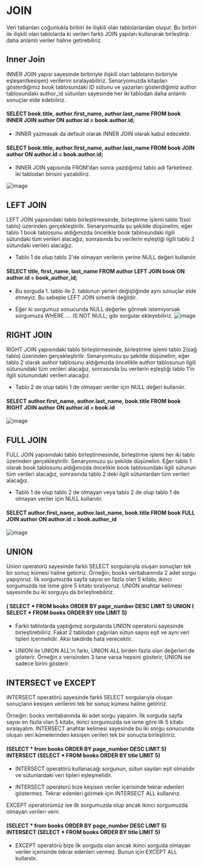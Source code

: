 # JOIN
Veri tabanları çoğunlukla birbiri ile ilişkili olan tablolarlardan oluşur. Bu birbiri ile ilişkili olan tablolarda ki verileri farklı JOIN yapıları kullanarak birleştirip daha anlamlı veriler haline getirebiliriz.

## Inner Join
INNER JOIN yapısı sayesinde birbiriyle ilişkili olan tabloların birbiriyle eşleşen(kesişen) verilerini sıralayabiliriz. Senaryomuzda kitapları gösterdiğimiz book tablosundaki ID sütunu ve yazarları gösterdiğimiz author tablosundaki author_id sütunları sayesinde her iki tablodan daha anlamlı sonuçlar elde edebiliriz.

#### SELECT book.title, author.first_name, author.last_name FROM book INNER JOIN author ON author.id = book.author.id;  

- INNER yazmasak da default olarak INNER JOIN olarak kabul edecektir.

#### SELECT book.title, author.first_name, author.last_name FROM book  JOIN author ON author.id = book.author.id;

- INNER JOIN yapısında FROM'dan sonra yazdığımız tablo adı farketmez. iki tablodan birisini yazabiliriz. 

![image](https://user-images.githubusercontent.com/45708619/234887243-97b6bbc8-5a73-4d6e-ac4f-059917ddaf3c.png)

## LEFT JOIN 
LEFT JOIN yapısındaki tablo birleştirmesinde, birleştirme işlemi tablo 1(sol tablo) üzerinden gerçekleştirilir.  Senaryomuzda şu şekilde düşünelim, eğer tablo 1 book tablosunu aldığımızda öncelikle book tablosundaki ilgili sütundaki tüm verileri alacağız, sonrasında bu verilerin eşleştiği ilgili tablo 2 sütundaki verileri alacağız. 

- Tablo 1 de olup tablo 2'de olmayan verilerin yerine NULL değeri kullanılır.

#### SELECT title, first_name, last_name FROM author LEFT JOIN book ON author.id = book_author_id;

- Bu sorguda 1. tablo ile 2. tablonun yerleri değiştiğinde aynı sonuçlar elde etmeyiz. Bu sebeple LEFT JOIN simetrik değildir.

- Eğer ki sorgumuz sonucunda NULL değerler görmek istemiyorsak sorgumuza WHERE .... IS NOT NULL; gibi sorgular ekleyebiliriz.
![image](https://user-images.githubusercontent.com/45708619/235300555-360be59a-215d-4dad-b516-7b82ebc347c3.png)


## RIGHT JOIN
RIGHT JOIN yapısındaki tablo birleştirmesinde, birleştirme işlemi tablo 2(sağ tablo) üzerinden gerçekleştirilir. Senaryomuzu şu şekilde düşünelim, eğer tablo 2 olarak author tablosunu aldığımızda öncelikle author tablosunun ilgili sütunundaki tüm verileri alacağız, sonrasında bu verilerin eşleştiği tablo 1'in ilgili sütunundaki verileri alacağız. 

- Tablo 2 de olup tablo 1 de olmayan veriler için NULL değeri kullanılır.

#### SELECT author.first_name, author.last_name, book.title FROM book RIGHT JOIN author ON author.id = book.id

![image](https://user-images.githubusercontent.com/45708619/235302776-6e907340-1b32-424e-8fe4-93aa1f1c8ef0.png)


## FULL JOIN 
FULL JOIN yapısındaki tablo birleştirmesinde, birleştirme işlemi her iki tablo üzerinden gerçekleştirilir. Senaryomuzu şu şekilde düşünelim. Eğer tablo 1 olarak book tablosunu aldığımızda öncelikle book tablosundaki ilgili sütunun tüm verileri alacağız, sonrasında tablo 2 deki ilgili sütunlardan tüm verileri alacağız. 

- Tablo 1 de olup tablo 2 de olmayan veya tablo 2 de olup tablo 1 de olmayan veriler için NULL kullanılır.

#### SELECT author.first_name, author.last_name, book.title FROM book FULL JOIN author ON author.id  = book.author_id

![image](https://user-images.githubusercontent.com/45708619/235303611-2d4ea11e-96a1-436e-bdf4-da47728156aa.png)

## UNION 
Union operatorü sayesinde farklı SELECT sorgularıyla oluşan sonuçları tek bir sonuç kümesi haline getiririz.
Örneğin;
books veritabanında 2 adet sorgu yapıyoruz. İlk sorgumuzda sayfa sayısı en fazla olan 5 kitabı, ikinci sorgumuzda ise isme göre 5 kitabı sıralıyoruz. UNION anahtar kelimesi sayesinde bu iki sorguyu da birleştirebiliriz.

#### ( SELECT * FROM books ORDER BY page_number DESC LIMIT 5) UNION ( SELECT * FROM books ORDER BY title LIMIT 5)

- Farklı tablolarda yaptığımız sorgularıda UNION operatorü sayesinde birleştirebiliriz. Fakat 2 tablodan çağırılan sütun sayısı eşit ve aynı veri tipleri içermelidir. Aksi takdirde hata verecektir.

- UNION ile UNION ALL'ın farkı, UNION ALL birden fazla olan değerleri de gösterir. Örneğin x verisinden 3 tane varsa hepsini gösterir, UNION ise sadece birini gösterir.

## INTERSECT ve EXCEPT
INTERSECT operatörü sayesinde farklı SELECT sorgularıyla oluşan sonuçların kesişen verilerini tek bir sonuç kümesi haline getiririz.

Örneğin:
books veritabanında iki adet sorgu yapalım. İlk sorguda sayfa sayısı en fazla olan 5 kitabı, ikinci sorgumuzda ise isme göre ilk 5 kitabı sıralayalım. INTERSECT anahtar kelimesi sayesinde bu iki sorgu sonucunda oluşan veri kümelerinden kesişen verileri tek bir sonuçta birleştiririz.

#### (SELECT * from books ORDER BY page_number DESC LIMIT 5) INTERSECT (SELECT * FROM books ORDER BY title LIMIT 5)

- INTERSECT operatörü kullanacağı sorgunun, sütun sayıları eşit olmalıdır ve sütunlardaki veri tipleri eşleşmelidir.

- INTERSECT operatorü bize keşisen veriler içerisinde tekrar edenleri göstermez. Tekrar edenleri görmek için INTERSECT ALL kullanırız.

EXCEPT operatörümüz ise ilk sorgumuzda olup ancak ikinci sorgumuzda olmayan verileri verir.
#### (SELECT * from books ORDER BY page_number DESC LIMIT 5) INTERSECT (SELECT * FROM books ORDER BY title LIMIT 5)

- EXCEPT operatörü bize ilk sorguda olan ancak ikinci sorguda olmayan veriler içerisinde tekrar edenleri vermez. Bunun için EXCEPT ALL kullanılır.



